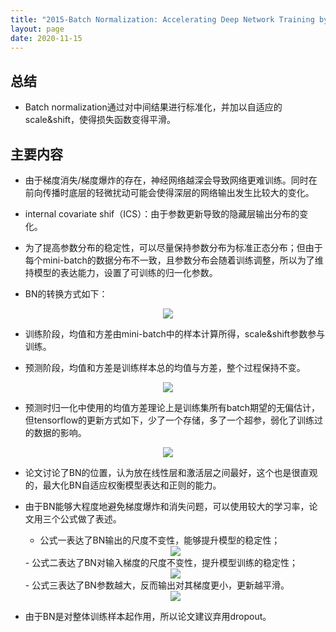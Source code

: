 ```yaml
---
title: "2015-Batch Normalization: Accelerating Deep Network Training by Reducing Internal Covariate Shift"
layout: page
date: 2020-11-15
---
```



## 总结

- Batch normalization通过对中间结果进行标准化，并加以自适应的scale&shift，使得损失函数变得平滑。

## 主要内容

- 由于梯度消失/梯度爆炸的存在，神经网络越深会导致网络更难训练。同时在前向传播时底层的轻微扰动可能会使得深层的网络输出发生比较大的变化。

- internal covariate shif（ICS）：由于参数更新导致的隐藏层输出分布的变化。

- 为了提高参数分布的稳定性，可以尽量保持参数分布为标准正态分布；但由于每个mini-batch的数据分布不一致，且参数分布会随着训练调整，所以为了维持模型的表达能力，设置了可训练的归一化参数。

- BN的转换方式如下：
<div style="text-align: center"><img src="/wiki/attach/images/BN-01.png" style="max-width:500px"></div>

- 训练阶段，均值和方差由mini-batch中的样本计算所得，scale&shift参数参与训练。

- 预测阶段，均值和方差是训练样本总的均值与方差，整个过程保持不变。
<div style="text-align: center"><img src="/wiki/attach/images/BN-02.png" style="max-width:500px"></div>

- 预测时归一化中使用的均值方差理论上是训练集所有batch期望的无偏估计，但tensorflow的更新方式如下，少了一个存储，多了一个超参，弱化了训练过的数据的影响。
<div style="text-align: center"><img src="/wiki/attach/images/BN-03.png" style="max-width:500px"></div>

- 论文讨论了BN的位置，认为放在线性层和激活层之间最好，这个也是很直观的，最大化BN自适应权衡模型表达和正则的能力。

- 由于BN能够大程度地避免梯度爆炸和消失问题，可以使用较大的学习率，论文用三个公式做了表述。
    - 公式一表达了BN输出的尺度不变性，能够提升模型的稳定性；
    <div style="text-align: center"><img src="/wiki/attach/images/BN-04.png" style="max-width:500px"></div>
    - 公式二表达了BN对输入梯度的尺度不变性，提升模型训练的稳定性；
    <div style="text-align: center"><img src="/wiki/attach/images/BN-05.png" style="max-width:500px"></div>
    - 公式三表达了BN参数越大，反而输出对其梯度更小，更新越平滑。
    <div style="text-align: center"><img src="/wiki/attach/images/BN-06.png" style="max-width:800px"></div>
    
- 由于BN是对整体训练样本起作用，所以论文建议弃用dropout。
